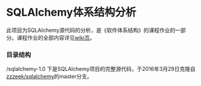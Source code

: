 # SQLAlchemy体系结构分析

此项目为SQLAlchemy源代码的分析，是《软件体系结构》的课程作业的一部分。课程作业的全部内容详见[wiki页](https://github.com/nettee/SQLAlchemy-survey/wiki)。

### 目录结构

/sqlalchemy-1.0 下是SQLAlchemy项目的完整源代码，于2016年3月29日克隆自[zzzeek/sqlalchemy][1]的master分支。

[1]: https://github.com/zzzeek/sqlalchemy
